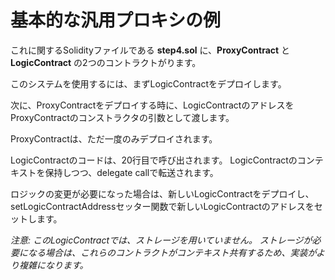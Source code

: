 # 基本的な汎用プロキシの例

これに関するSolidityファイルである **step4.sol** に、**ProxyContract** と **LogicContract** の2つのコントラクトがります。

このシステムを使用するには、まずLogicContractをデプロイします。

次に、ProxyContractをデプロイする時に、LogicContractのアドレスをProxyContractのコンストラクタの引数として渡します。

ProxyContractは、ただ一度のみデプロイされます。

LogicContractのコードは、20行目で呼び出されます。 LogicContractのコンテキストを保持しつつ、delegate callで転送されます。

ロジックの変更が必要になった場合は、新しいLogicContractをデプロイし、setLogicContractAddressセッター関数で新しいLogicContractのアドレスをセットします。

_注意: このLogicContractでは、ストレージを用いていません。 ストレージが必要になる場合は、これらのコントラクトがコンテキスト共有するため、実装がより複雑になります。_